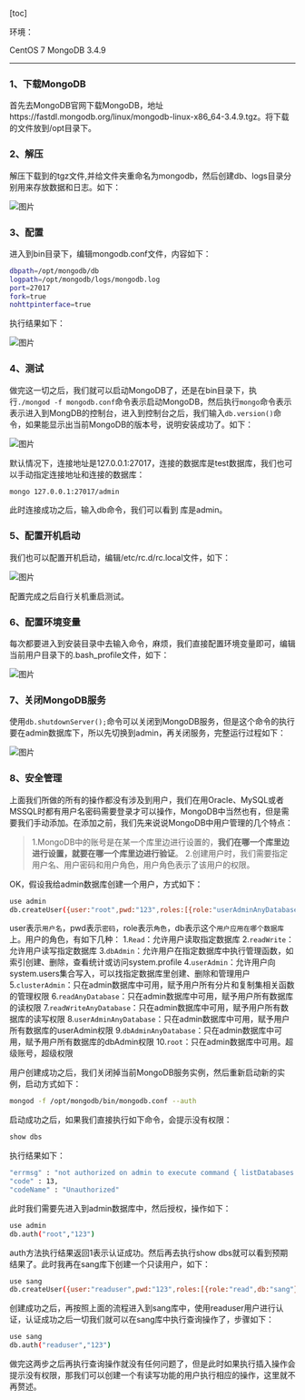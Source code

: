 [toc]

环境：

CentOS 7
MongoDB 3.4.9

------

### 1、下载MongoDB

首先去MongoDB官网下载MongoDB，地址https://fastdl.mongodb.org/linux/mongodb-linux-x86_64-3.4.9.tgz。将下载的文件放到/opt目录下。  

### 2、解压

解压下载到的tgz文件,并给文件夹重命名为mongodb，然后创建db、logs目录分别用来存放数据和日志。如下：

![图片](https://mmbiz.qpic.cn/mmbiz_png/GvtDGKK4uYmCxXGHl7ashxFG4jENCVIoHGMHhHZqJjeaXFK4jW4Xzm7p5qHu1cRwGyPXqnL7HicSDdI31VjdTqw/640?wx_fmt=png&wxfrom=5&wx_lazy=1&wx_co=1) 

### 3、配置

进入到bin目录下，编辑mongodb.conf文件，内容如下：

```bash
dbpath=/opt/mongodb/db
logpath=/opt/mongodb/logs/mongodb.log
port=27017
fork=true
nohttpinterface=true
```

执行结果如下：

![图片](https://mmbiz.qpic.cn/mmbiz_png/GvtDGKK4uYmCxXGHl7ashxFG4jENCVIociaxK5EcZpKbvp0iabZJSbxeqlibialJthoiajL5IV2kBsH8ibsBzjrdiaVGQ/640?wx_fmt=png&wxfrom=5&wx_lazy=1&wx_co=1) 

### 4、测试

做完这一切之后，我们就可以启动MongoDB了，还是在bin目录下，执行`./mongod -f mongodb.conf`命令表示启动MongoDB，然后执行`mongo`命令表示表示进入到MongDB的控制台，进入到控制台之后，我们输入`db.version()`命令，如果能显示出当前MongoDB的版本号，说明安装成功了。如下：

![图片](https://mmbiz.qpic.cn/mmbiz_png/GvtDGKK4uYmCxXGHl7ashxFG4jENCVIowGrRy7G9GJQlAu88iavFrKAZKggBk3shUAqw4cbiccoLE5SyXiaXoVrpg/640?wx_fmt=png&wxfrom=5&wx_lazy=1&wx_co=1) 

默认情况下，连接地址是127.0.0.1:27017，连接的数据库是test数据库，我们也可以手动指定连接地址和连接的数据库：

```bash
mongo 127.0.0.1:27017/admin
```

此时连接成功之后，输入db命令，我们可以看到 库是admin。

### 5、配置开机启动

我们也可以配置开机启动，编辑/etc/rc.d/rc.local文件，如下：

![图片](https://mmbiz.qpic.cn/mmbiz_png/GvtDGKK4uYmCxXGHl7ashxFG4jENCVIok1AGymDfeygCpfvsYMqE1PDlZ6epBcXoXuvGGY4tujXGYbKuf611RQ/640?wx_fmt=png&wxfrom=5&wx_lazy=1&wx_co=1) 

配置完成之后自行关机重启测试。

### 6、配置环境变量

每次都要进入到安装目录中去输入命令，麻烦，我们直接配置环境变量即可，编辑当前用户目录下的.bash_profile文件，如下：

![图片](https://mmbiz.qpic.cn/mmbiz_png/GvtDGKK4uYmCxXGHl7ashxFG4jENCVIopicu3GZmFPAr2UTqqJGKHbgc1wcneibtX2yaLgK7essoQRKQw4Wzjgwg/640?wx_fmt=png&wxfrom=5&wx_lazy=1&wx_co=1) 

### 7、关闭MongoDB服务

使用`db.shutdownServer();`命令可以关闭到MongoDB服务，但是这个命令的执行要在admin数据库下，所以先切换到admin，再关闭服务，完整运行过程如下：

![图片](https://mmbiz.qpic.cn/mmbiz_png/GvtDGKK4uYmCxXGHl7ashxFG4jENCVIoFiaOzzVVgMY9KSyVqibLCYhxxKJF6E7gzzWWh2kWZWd7S6q4YJ8Gb7ZA/640?wx_fmt=png&wxfrom=5&wx_lazy=1&wx_co=1) 

### 8、安全管理

上面我们所做的所有的操作都没有涉及到用户，我们在用Oracle、MySQL或者MSSQL时都有用户名密码需要登录才可以操作，MongoDB中当然也有，但是需要我们手动添加。在添加之前，我们先来说说MongoDB中用户管理的几个特点：

> 1.MongoDB中的账号是在某一个库里边进行设置的，**我们在哪一个库里边进行设置，就要在哪一个库里边进行验证**。
> 2.创建用户时，我们需要指定用户名、用户密码和用户角色，用户角色表示了该用户的权限。

OK，假设我给admin数据库创建一个用户，方式如下：

```bash
use admin
db.createUser({user:"root",pwd:"123",roles:[{role:"userAdminAnyDatabase",db:"admin"}]})
```

user表示`用户名`，pwd表示`密码`，role表示`角色`，db表示这个`用户应用在哪个数据库`上。用户的角色，有如下几种：
1.`Read`：允许用户读取指定数据库
2.`readWrite`：允许用户读写指定数据库
3.`dbAdmin`：允许用户在指定数据库中执行管理函数，如索引创建、删除，查看统计或访问system.profile
4.`userAdmin`：允许用户向system.users集合写入，可以找指定数据库里创建、删除和管理用户
5.`clusterAdmin`：只在admin数据库中可用，赋予用户所有分片和复制集相关函数的管理权限
6.`readAnyDatabase`：只在admin数据库中可用，赋予用户所有数据库的读权限
7.`readWriteAnyDatabase`：只在admin数据库中可用，赋予用户所有数据库的读写权限
8.`userAdminAnyDatabase`：只在admin数据库中可用，赋予用户所有数据库的userAdmin权限
9.`dbAdminAnyDatabase`：只在admin数据库中可用，赋予用户所有数据库的dbAdmin权限
10.`root`：只在admin数据库中可用。超级账号，超级权限

用户创建成功之后，我们关闭掉当前MongoDB服务实例，然后重新启动新的实例，启动方式如下：

```bash
mongod -f /opt/mongodb/bin/mongodb.conf --auth
```

启动成功之后，如果我们直接执行如下命令，会提示没有权限：

```bash
show dbs
```

执行结果如下：

```bash
"errmsg" : "not authorized on admin to execute command { listDatabases: 1.0 }",
"code" : 13,
"codeName" : "Unauthorized"
```

此时我们需要先进入到admin数据库中，然后授权，操作如下：

```bash
use admin
db.auth("root","123")
```

auth方法执行结果返回1表示认证成功。然后再去执行show dbs就可以看到预期结果了。此时我再在sang库下创建一个只读用户，如下：

```bash
use sang
db.createUser({user:"readuser",pwd:"123",roles:[{role:"read",db:"sang"}]})
```

创建成功之后，再按照上面的流程进入到sang库中，使用readuser用户进行认证，认证成功之后一切我们就可以在sang库中执行查询操作了，步骤如下：

```bash
use sang
db.auth("readuser","123")
```

做完这两步之后再执行查询操作就没有任何问题了，但是此时如果执行插入操作会提示没有权限，那我们可以创建一个有读写功能的用户执行相应的操作，这里就不再赘述。